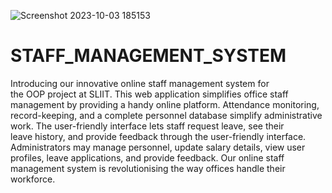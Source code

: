 
![Screenshot 2023-10-03 185153](https://github.com/kethu2001/STAFF_MANAGEMENT_SYSTEM/assets/99665491/fd5a7314-d2ee-4bd8-9474-5fa85545d984)

# STAFF_MANAGEMENT_SYSTEM

Introducing our innovative online staff management system for the OOP project at SLIIT. This web application simplifies office staff management by providing a handy online platform. Attendance monitoring, record-keeping, and a complete personnel database simplify administrative work. The user-friendly interface lets staff request leave, see their leave history, and provide feedback through the user-friendly interface. Administrators may manage personnel, update salary details, view user profiles, leave applications, and provide feedback. Our online staff management system is revolutionising the way offices handle their workforce.
